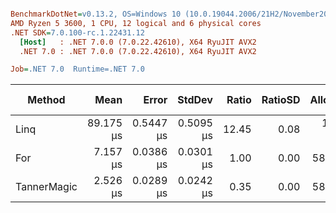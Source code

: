 ﻿``` ini

BenchmarkDotNet=v0.13.2, OS=Windows 10 (10.0.19044.2006/21H2/November2021Update)
AMD Ryzen 5 3600, 1 CPU, 12 logical and 6 physical cores
.NET SDK=7.0.100-rc.1.22431.12
  [Host]   : .NET 7.0.0 (7.0.22.42610), X64 RyuJIT AVX2
  .NET 7.0 : .NET 7.0.0 (7.0.22.42610), X64 RyuJIT AVX2

Job=.NET 7.0  Runtime=.NET 7.0  

```
|      Method |      Mean |     Error |    StdDev | Ratio | RatioSD | Allocated | Alloc Ratio |
|------------ |----------:|----------:|----------:|------:|--------:|----------:|------------:|
|        Linq | 89.175 μs | 0.5447 μs | 0.5095 μs | 12.45 |    0.08 | 123.31 KB |        2.10 |
|         For |  7.157 μs | 0.0386 μs | 0.0301 μs |  1.00 |    0.00 |  58.62 KB |        1.00 |
| TannerMagic |  2.526 μs | 0.0289 μs | 0.0242 μs |  0.35 |    0.00 |  58.62 KB |        1.00 |
